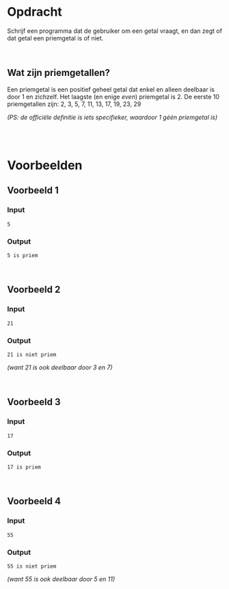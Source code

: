 # <b>Opdracht</b>
Schrijf een programma dat de gebruiker om een getal vraagt, en dan zegt of dat getal een priemgetal is of niet.

<br>

## Wat zijn priemgetallen?
Een priemgetal is een positief geheel getal dat enkel en alleen deelbaar is door 1 en zichzelf. Het laagste (en enige <i>even</i>) priemgetal is 2. De eerste 10 priemgetallen zijn:
    2, 3, 5, 7, 11, 13, 17, 19, 23, 29

<i>(PS: de officiële definitie is iets specifieker, waardoor 1 géén priemgetal is)</i>
 
<br>
<br> 
 
# <b>Voorbeelden</b>
## Voorbeeld 1
### Input
```console?lang=python
5
```

### Output
```console?lang=python
5 is priem
```

<br>

## Voorbeeld 2
### Input
```console?lang=python
21
```

### Output
```console?lang=python
21 is niet priem
```
<i>(want 21 is ook deelbaar door 3 en 7)</i>

<br>

## Voorbeeld 3
### Input
```console?lang=python
17
```

### Output
```console?lang=python
17 is priem
```

<br>

## Voorbeeld 4
### Input
```console?lang=python
55
```

### Output
```console?lang=python
55 is niet priem
```
<i>(want 55 is ook deelbaar door 5 en 11)</i>
